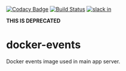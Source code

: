 [![Codacy Badge](https://api.codacy.com/project/badge/Grade/74cdadb8abf344e7b3c07dd6f0e72580)](https://www.codacy.com/app/3Blades/docker-events?utm_source=github.com&utm_medium=referral&utm_content=3Blades/docker-events&utm_campaign=badger)
[![Build Status](https://travis-ci.org/3Blades/docker-stats.svg?branch=master)](https://travis-ci.org/3Blades/docker-stats)
[![slack in](https://slack.3blades.io/badge.svg)](https://slack.3blades.io/)

**THIS IS DEPRECATED**

# docker-events

Docker events image used in main app server.

